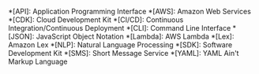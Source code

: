 <!-- Common snippets and abbreviations for lex-helper documentation -->

*[API]: Application Programming Interface
*[AWS]: Amazon Web Services
*[CDK]: Cloud Development Kit
*[CI/CD]: Continuous Integration/Continuous Deployment
*[CLI]: Command Line Interface
*[JSON]: JavaScript Object Notation
*[Lambda]: AWS Lambda
*[Lex]: Amazon Lex
*[NLP]: Natural Language Processing
*[SDK]: Software Development Kit
*[SMS]: Short Message Service
*[YAML]: YAML Ain't Markup Language